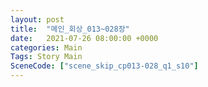 ```yaml
---
layout: post
title:  "메인_회상_013~028장"
date:   2021-07-26 08:00:00 +0000
categories: Main
Tags: Story Main
SceneCode: ["scene_skip_cp013-028_q1_s10"]
---
```

